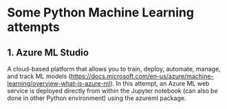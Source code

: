 # Some Python Machine Learning attempts

## 1. Azure ML Studio
A cloud-based platform that allows you to train, deploy, automate, manage, and track ML models (https://docs.microsoft.com/en-us/azure/machine-learning/overview-what-is-azure-ml). 
In this attempt, an Azure ML web service is deployed directly from within the Jupyter notebook (can also be done in other Python environment) using the azureml package.
